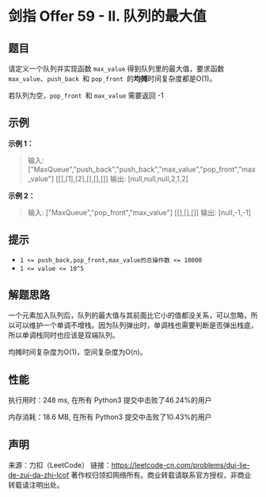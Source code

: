 # 剑指 Offer 59 - II. 队列的最大值

## 题目

请定义一个队列并实现函数 `max_value` 得到队列里的最大值，要求函数`max_value`、`push_back `和 `pop_front `的**均摊**时间复杂度都是O(1)。

若队列为空，`pop_front `和 `max_value` 需要返回 -1

## 示例

**示例 1：**

> 输入: 
> ["MaxQueue","push_back","push_back","max_value","pop_front","max_value"]
> [[],[1],[2],[],[],[]]
> 输出: [null,null,null,2,1,2]

**示例 2：**

> 输入: 
> ["MaxQueue","pop_front","max_value"]
> [[],[],[]]
> 输出: [null,-1,-1]

## 提示

* `1 <= push_back,pop_front,max_value的总操作数 <= 10000`
* `1 <= value <= 10^5`

## 解题思路

一个元素加入队列后，队列的最大值与其前面比它小的值都没关系，可以忽略，所以可以维护一个单调不增栈。因为队列弹出时，单调栈也需要判断是否弹出栈底，所以单调栈同时也应该是双端队列。

均摊时间复杂度为O(1)，空间复杂度为O(n)。

## 性能

执行用时：248 ms, 在所有 Python3 提交中击败了46.24%的用户

内存消耗：18.6 MB, 在所有 Python3 提交中击败了10.43%的用户

## 声明

来源：力扣（LeetCode）
链接：https://leetcode-cn.com/problems/dui-lie-de-zui-da-zhi-lcof
著作权归领扣网络所有。商业转载请联系官方授权，非商业转载请注明出处。